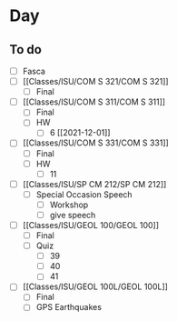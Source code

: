 

# Day 

## To do
- [ ] Fasca
- [ ] [[Classes/ISU/COM S 321/COM S 321]]
	- [ ] Final
- [ ] [[Classes/ISU/COM S 311/COM S 311]]
	- [ ] Final
	- [ ] HW
		- [ ] 6  [[2021-12-01]]
- [ ] [[Classes/ISU/COM S 331/COM S 331]]
	- [ ] Final
	- [ ] HW
		- [ ] 11
- [ ] [[Classes/ISU/SP CM 212/SP CM 212]]
	- [ ] Special Occasion Speech
		- [ ]  Workshop
		- [ ]  give speech 
- [ ]  [[Classes/ISU/GEOL 100/GEOL 100]]
	- [ ]  Final
	- [ ]  Quiz 
		- [ ]  39
		- [ ]  40
		- [ ]  41
- [ ]  [[Classes/ISU/GEOL 100L/GEOL 100L]]
	- [ ]  Final
	- [ ]  GPS Earthquakes 